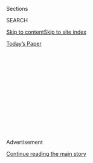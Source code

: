 <div id="app">

<div>

<div>

<div>

<div class="NYTAppHideMasthead css-1q2w90k e1suatyy0">

<div class="section css-ui9rw0 e1suatyy2">

<div class="css-eph4ug er09x8g0">

<div class="css-6n7j50">

</div>

<span class="css-1dv1kvn">Sections</span>

<div class="css-10488qs">

<span class="css-1dv1kvn">SEARCH</span>

</div>

[Skip to content](#site-content)[Skip to site index](#site-index)

</div>

<div class="css-10698na e1huz5gh0">

</div>

</div>

<div id="masthead-bar-one" class="section hasLinks css-15hmgas e1csuq9d3">

<div class="css-uqyvli e1csuq9d0">

</div>

<div class="css-1uqjmks e1csuq9d1">

</div>

<div class="css-9e9ivx">

[](https://myaccount.nytimes.com/auth/login?response_type=cookie&client_id=vi)

</div>

<div class="css-1bvtpon e1csuq9d2">

[Today’s Paper](https://www.nytimes.com/section/todayspaper)

</div>

</div>

</div>

</div>

<div data-aria-hidden="false">

<div id="site-content" role="main">

<div>

<div class="css-1aor85t" style="opacity:0.000000001;z-index:-1;visibility:hidden">

<div class="css-1hqnpie">

<div class="css-epjblv">

<span class="css-17xtcya">[Opinion](/section/opinion)</span><span class="css-x15j1o">|</span><span class="css-fwqvlz">How
Trump’s Upbringing Molded His Personality</span>

</div>

<div class="css-k008qs">

<div class="css-1iwv8en">

<span class="css-18z7m18"></span>

<div>

</div>

</div>

<span class="css-1n6z4y">https://nyti.ms/3iaZprV</span>

<div class="css-1705lsu">

<div class="css-4xjgmj">

<div class="css-4skfbu" role="toolbar" data-aria-label="Social Media Share buttons, Save button, and Comments Panel with current comment count" data-testid="share-tools">

  - 
  - 
  - 
  - 
    
    <div class="css-6n7j50">
    
    </div>

  - 

</div>

</div>

</div>

</div>

</div>

</div>

<div id="NYT_TOP_BANNER_REGION" class="css-13pd83m">

</div>

<div id="top-wrapper" class="css-1sy8kpn">

<div id="top-slug" class="css-l9onyx">

Advertisement

</div>

[Continue reading the main story](#after-top)

<div class="ad top-wrapper" style="text-align:center;height:100%;display:block;min-height:250px">

<div id="top" class="place-ad" data-position="top" data-size-key="top">

</div>

</div>

<div id="after-top">

</div>

</div>

<div>

<div class="css-v5btjw etb61u70">

<div class="css-v05ibm etb61u71">

[Opinion](/section/opinion)

</div>

</div>

<div id="sponsor-wrapper" class="css-1hyfx7x">

<div id="sponsor-slug" class="css-19vbshk">

Supported by

</div>

[Continue reading the main story](#after-sponsor)

<div id="sponsor" class="ad sponsor-wrapper" style="text-align:center;height:100%;display:block">

</div>

<div id="after-sponsor">

</div>

</div>

<div class="css-186x18t">

letterS

</div>

<div class="css-1vkm6nb ehdk2mb0">

# How Trump’s Upbringing Molded His Personality

</div>

Readers respond to an article about how empathy was a sign of weakness
in the Trump family and to revelations by the president’s niece.

<div class="css-bn0qp euiyums0">

Aug. 4, 2020

<div class="css-4xjgmj">

<div class="css-d8bdto" role="toolbar" data-aria-label="Social Media Share buttons, Save button, and Comments Panel with current comment count" data-testid="share-tools">

  - 
  - 
  - 
  - 
    
    <div class="css-6n7j50">
    
    </div>

  - 

</div>

</div>

</div>

</div>

<div class="section meteredContent css-1r7ky0e" name="articleBody" itemprop="articleBody">

<div class="css-1h0maa8 e73j0it0">

<div class="css-1xdhyk6 erfvjey0">

<span class="css-1ly73wi e1tej78p0">Image</span>

<div class="css-zjzyr8">

<div data-testid="lazyimage-container" style="height:291.93333333333334px">

</div>

</div>

</div>

<span class="css-cnj6d5 e1z0qqy90" itemprop="copyrightHolder"><span class="css-1ly73wi e1tej78p0">Credit...</span><span>Simon
& Schuster, via Associated Press</span></span>

<div class="css-1xdhyk6 erfvjey0">

<span class="css-1ly73wi e1tej78p0">Image</span>

<div class="css-zjzyr8">

<div data-testid="lazyimage-container" style="height:270.6666666666667px">

</div>

</div>

</div>

<span class="css-16f3y1r e13ogyst0" data-aria-hidden="true">Fred and
Mary Anne Trump with their son Donald, in
1992.</span><span class="css-cnj6d5 e1z0qqy90" itemprop="copyrightHolder"><span class="css-1ly73wi e1tej78p0">Credit...</span><span>Alamy</span></span>

</div>

<div class="css-1fanzo5 StoryBodyCompanionColumn">

<div class="css-53u6y8">

**To the Editor:**

Re “[Trump Family Legacy: Empathy Is for the
Weak](https://www.nytimes.com/2020/07/28/us/politics/donald-fred-trump.html)”
(front page, July 29):

This is the main reason that Joe Biden will decisively defeat Donald
Trump in November. I am reading Mary Trump’s daring exposé of her uncle
and now fully understand the complete lack of compassion or empathy
displayed by this faux president. The patriarch, Fred Trump, ruled his
family with an iron hand and abhorred any sign of weakness in his brood.

We can no longer abide a president who doesn’t show any remorse for the
more than 150,000 people in the United States who lost their lives
because of his idiotic handling of the Covid-19 pandemic.

Mr. Trump has had opportunity after opportunity to show remorse and
empathy over the death of George Floyd, and express empathy to the
families of all the coronavirus victims, but has failed miserably to do
so. Even after the death of the civil rights icon John Lewis, Mr. Trump
passed on the opportunity to express his regrets by visiting the Capitol
Rotunda where the representative was lying in state.

We the people have had enough of Mr. Trump’s coldhearted and
compassionless presidency, and we will do away with it on Nov. 3.

</div>

</div>

<div class="css-1fanzo5 StoryBodyCompanionColumn">

<div class="css-53u6y8">

Henry A. Lowenstein  
Newport, R.I.

**To the Editor:**

Donald Trump is forcing me to relive my childhood. Born the same year as
Mr. Trump, and in a nearby neighborhood (which was far less exclusive),
I heard the polemics he’s still touting today. Redlining, fear of
“invasion”<span class="css-8l6xbc evw5hdy0"> </span>and the like. The
difference is that I grew up, learned to value differences in people,
and saw life in full color instead of in black and white. So did most of
us in Queens.

We’re all products of our parents’ beliefs and actions, but the
challenge and excitement of maturing is leaving those misconceptions
behind and discovering the wider, more beautiful world.

C. Berglie  
Sea Cliff, N.Y.

**To the Editor:**

You quote one of President Trump’s allies, Representative Peter T. King
of New York, as saying: “His style as a leader is having to be a tough
guy. You can’t show any type of weakness. He doesn’t want to show that
this is getting the best of him.”

Then why does Mr. Trump spend most of his waking hours whining on
Twitter about almost everything?

Brad Newton  
Greensboro, N.C.

**To the Editor:**

After reading Mary Trump’s new book about her uncle, I started to feel
something toward President Trump that as a Democrat I’ve never felt
before: sympathy. I’m pretty sure this wasn’t the intent of the writer,
but I feel sympathy for our president’s childhood, for the lack of
emotional support from his father, and for the long-lasting negative
effects that this had on him as an adult.

</div>

</div>

<div class="css-1fanzo5 StoryBodyCompanionColumn">

<div class="css-53u6y8">

I feel sympathy for the tragic ways in which this lack of emotional
support is now affecting millions of Americans every day, as he
repeatedly fails to feel any genuine empathy for the tens of thousands
of lives being lost to the virus.

Mary Trump’s book should be a reminder to us all about the crucial
importance of loving your children each and every day.

Chris Lang  
Bethlehem, Pa.

</div>

</div>

</div>

<div>

</div>

<div>

</div>

<div>

</div>

<div>

<div id="bottom-wrapper" class="css-1ede5it">

<div id="bottom-slug" class="css-l9onyx">

Advertisement

</div>

[Continue reading the main story](#after-bottom)

<div id="bottom" class="ad bottom-wrapper" style="text-align:center;height:100%;display:block;min-height:90px">

</div>

<div id="after-bottom">

</div>

</div>

</div>

</div>

</div>

## Site Index

<div>

</div>

## Site Information Navigation

  - [© <span>2020</span> <span>The New York Times
    Company</span>](https://help.nytimes.com/hc/en-us/articles/115014792127-Copyright-notice)

<!-- end list -->

  - [NYTCo](https://www.nytco.com/)
  - [Contact
    Us](https://help.nytimes.com/hc/en-us/articles/115015385887-Contact-Us)
  - [Work with us](https://www.nytco.com/careers/)
  - [Advertise](https://nytmediakit.com/)
  - [T Brand Studio](http://www.tbrandstudio.com/)
  - [Your Ad
    Choices](https://www.nytimes.com/privacy/cookie-policy#how-do-i-manage-trackers)
  - [Privacy](https://www.nytimes.com/privacy)
  - [Terms of
    Service](https://help.nytimes.com/hc/en-us/articles/115014893428-Terms-of-service)
  - [Terms of
    Sale](https://help.nytimes.com/hc/en-us/articles/115014893968-Terms-of-sale)
  - [Site Map](https://spiderbites.nytimes.com)
  - [Help](https://help.nytimes.com/hc/en-us)
  - [Subscriptions](https://www.nytimes.com/subscription?campaignId=37WXW)

</div>

</div>

</div>

</div>
